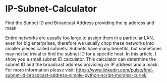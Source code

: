 # IP-Subnet-Calculator
Find the Sunbet ID and Broadcast Address providing the ip address and mask

Entire networks are usually too large to assign them in a particular LAN, even for big enterprises, therefore we usually chop these networks into smaller pieces called subnets. Subnets have many benefits, but sometimes may not be trivial to find the subnet ID for a specific host. In this article, I show you a small subnet ID calculator. This calculator can determine the subnet ID and the broadcast address providing an IP address and a mask.
For more information please visit: https://www.linkedin.com/pulse/find-subnet-id-broadcast-address-simple-python-script-morales-curiel/
